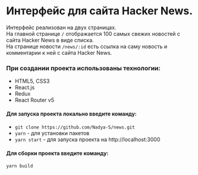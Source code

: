 # Интерфейс для сайта Hacker News.

Интерфейс реализован на двух страницах.  
На главной странице `/` отображается 100 самых свежих новостей с сайта Hacker News в виде списка.  
На странице новости `/news/:id` есть ссылка на саму новость и комментарии к ней с сайта Hacker News.  

### При создании проекта использованы технологии:
- HTML5, CSS3
- React.js
- Redux
- React Router v5

#### Для запуска проекта локально введите команду:
- `git clone https://github.com/Nadya-S/news.git` 
- `yarn` - для установки пакетов
- `yarn start` - для запуска проекта на http://localhost:3000

#### Для сборки проекта введите команду:
`yarn build`